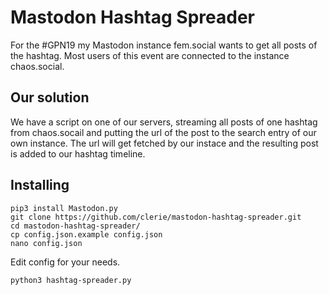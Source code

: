# Mastodon Hashtag Spreader

For the #GPN19 my Mastodon instance fem.social wants to get all posts of the hashtag. Most users of this event are connected to the instance chaos.social.

## Our solution
We have a script on one of our servers, streaming all posts of one hashtag from chaos.socail and putting the url of the post to the search entry of our own instance. The url will get fetched by our instace and the resulting post is added to our hashtag timeline.

## Installing
```
pip3 install Mastodon.py
git clone https://github.com/clerie/mastodon-hashtag-spreader.git
cd mastodon-hashtag-spreader/
cp config.json.example config.json
nano config.json
```
Edit config for your needs.
```
python3 hashtag-spreader.py
```
